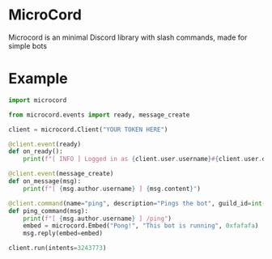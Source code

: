 # MicroCord
Microcord is an minimal Discord library with slash commands, made for simple bots

# Example

```py
import microcord

from microcord.events import ready, message_create

client = microcord.Client("YOUR TOKEN HERE")

@client.event(ready)
def on_ready():
    print(f"[ INFO ] Logged in as {client.user.username}#{client.user.discriminator}")

@client.event(message_create)
def on_message(msg):
    print(f"[ {msg.author.username} ] {msg.content}")

@client.command(name="ping", description="Pings the bot", guild_id=int(GUILD ID HERE))
def ping_command(msg):
    print(f"[ {msg.author.username} ] /ping")
    embed = microcord.Embed("Pong!", "This bot is running", 0xfafafa)
    msg.reply(embed=embed)

client.run(intents=3243773)
```
